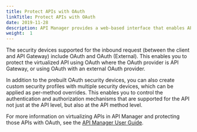 ```yaml
---
title: Protect APIs with OAuth
linkTitle: Protect APIs with OAuth
date: 2019-11-28
description: API Manager provides a web-based interface that enables API owners to register existing back-end REST APIs, apply standard policies, and virtualize them on API Gateway as public front-end APIs. When you virtualize a REST API, you can configure it with security devices, which provide prebuilt authentication and authorization mechanisms for the REST API. This enables you to control the authentication and authorization mechanisms that are supported for the API. 
weight:  1
---
```


The security devices supported for the inbound request (between the client and API Gateway) include OAuth and OAuth (External). This enables you to protect the virtualized API using OAuth where the OAuth provider is API Gateway, or using OAuth with an external OAuth provider.

In addition to the prebuilt OAuth security devices, you can also create custom security profiles with multiple security devices, which can be applied as per-method overrides. This enables you to control the authentication and authorization mechanisms that are supported for the API not just at the API level, but also at the API method level.

For more information on virtualizing APIs in API Manager and protecting those APIs with OAuth, see the [API Manager User Guide](/bundle/APIManager_77_APIMgmtGuide_allOS_en_HTML5/).
